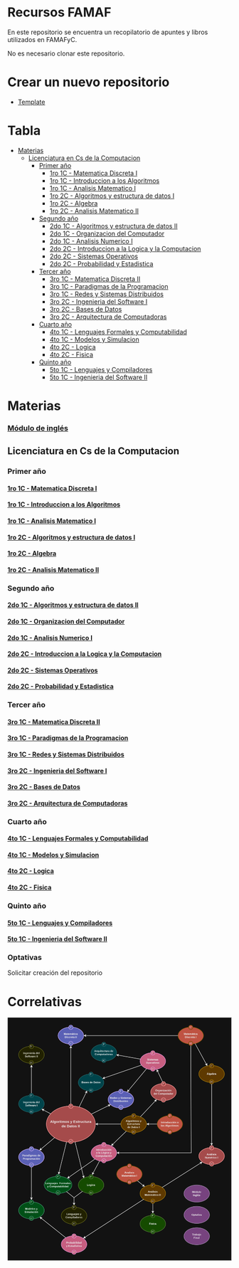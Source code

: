 # Recursos FAMAF

En este repositorio se encuentra un recopilatorio de apuntes y libros utilizados en FAMAFyC.

No es necesario clonar este repositorio.

# Crear un nuevo repositorio

- [Template](https://github.com/FAMAF-resources/Template-repository)

# Tabla

- [Materias](#materias)
  - [Licenciatura en Cs de la Computacion](#licenciatura-en-cs-de-la-computacion)
    - [Primer año](#primer-año)
      - [1ro 1C - Matematica Discreta I](#1ro-1c---matematica-discreta-i)
      - [1ro 1C - Introduccion a los Algoritmos](#1ro-1c---introduccion-a-los-algoritmos)
      - [1ro 1C - Analisis Matematico I](#1ro-1c---analisis-matematico-i)
      - [1ro 2C - Algoritmos y estructura de datos I](#1ro-2c---algoritmos-y-estructura-de-datos-i)
      - [1ro 2C - Algebra](#1ro-2c---algebra)
      - [1ro 2C - Analisis Matematico II](#1ro-2c---analisis-matematico-ii)
    - [Segundo año](#segundo-año)
      - [2do 1C - Algoritmos y estructura de datos II](#2do-1c---algoritmos-y-estructura-de-datos-ii)
      - [2do 1C - Organizacion del Computador](#2do-1c---organizacion-del-computador)
      - [2do 1C - Analisis Numerico I](#2do-1c---analisis-numerico-i)
      - [2do 2C - Introduccion a la Logica y la Computacion](#2do-2c---introduccion-a-la-logica-y-la-computacion)
      - [2do 2C - Sistemas Operativos](#2do-2c---sistemas-operativos)
      - [2do 2C - Probabilidad y Estadistica](#2do-2c---probabilidad-y-estadistica)
    - [Tercer año](#tercer-año)
      - [3ro 1C - Matematica Discreta II](#3ro-1c---matematica-discreta-ii)
      - [3ro 1C - Paradigmas de la Programacion](#3ro-1c---paradigmas-de-la-programacion)
      - [3ro 1C - Redes y Sistemas Distribuidos](#3ro-1c---redes-y-sistemas-distribuidos)
      - [3ro 2C - Ingenieria del Software I](#3ro-2c---ingenieria-del-software-i)
      - [3ro 2C - Bases de Datos](#3ro-2c---bases-de-datos)
      - [3ro 2C - Arquitectura de Computadoras](#3ro-2c---arquitectura-de-computadoras)
    - [Cuarto año](#cuarto-año)
      - [4to 1C - Lenguajes Formales y Computabilidad](#4to-1c---lenguajes-formales-y-computabilidad)
      - [4to 1C - Modelos y Simulacion](#4to-1c---modelos-y-simulacion)
      - [4to 2C - Logica](#4to-2c---logica)
      - [4to 2C - Fisica](#4to-2c---fisica)
    - [Quinto año](#quinto-año)
      - [5to 1C - Lenguajes y Compiladores](#5to-1c---lenguajes-y-compiladores)
      - [5to 1C - Ingenieria del Software II](#5to-1c---ingenieria-del-software-ii)

# Materias
<!-- #### [Ingreso]() -->
### [Módulo de inglés](https://github.com/FAMAF-resources/Modulo_de_ingles-FAMAF)

## Licenciatura en Cs de la Computacion

### Primer año

#### [1ro 1C - Matematica Discreta I](https://github.com/FAMAF-resources/Matematica_Discreta_I-FAMAF)
#### [1ro 1C - Introduccion a los Algoritmos](https://github.com/FAMAF-resources/1ro_1C-Introduccion_a_los_Algoritmos-FAMAF)
#### [1ro 1C - Analisis Matematico I](https://github.com/FAMAF-resources/Analisis_Matematico_I-FAMAF)

#### [1ro 2C - Algoritmos y estructura de datos I](https://github.com/FAMAF-resources/Algoritmos_y_estructura_de_datos_I-FAMAF)
#### [1ro 2C - Algebra](https://github.com/FAMAF-resources/)
#### [1ro 2C - Analisis Matematico II](https://github.com/FAMAF-resources/Analisis_Matematico_II-FAMAF)

### Segundo año

#### [2do 1C - Algoritmos y estructura de datos II](https://github.com/FAMAF-resources/Algoritmos_y_estructura_de_datos_II-FAMAF)
#### [2do 1C - Organizacion del Computador](https://github.com/FAMAF-resources/2do_1C-Organizacion_del_Computador-FAMAF)
#### [2do 1C - Analisis Numerico I](https://github.com/FAMAF-resources/2do_1C-Analisis_Numerico_I-FAMAF)

#### [2do 2C - Introduccion a la Logica y la Computacion](https://github.com/FAMAF-resources/2_2C-Introduccion_a_la_Logica_y_la_computacion-FAMAF)
#### [2do 2C - Sistemas Operativos](https://github.com/FAMAF-resources/2do_2C-Sistemas_Operativos-FAMAF)
#### [2do 2C - Probabilidad y Estadistica](https://github.com/FAMAF-resources/2do_2C-Probabilidad_y_Estadistica-FAMAF)

### Tercer año

#### [3ro 1C - Matematica Discreta II](https://github.com/FAMAF-resources/3ro_1C-Matematica_Discreta_II-FAMAF)
#### [3ro 1C - Paradigmas de la Programacion](https://github.com/FAMAF-resources/3ro_1C-Paradigmas_de_la_Programacion-FAMAF)
#### [3ro 1C - Redes y Sistemas Distribuidos](https://github.com/FAMAF-resources/3ro_1C-Redes_y_Sistemas_Distribuidos-FAMAF)

#### [3ro 2C - Ingenieria del Software I](https://github.com/FAMAF-resources/3ro_2C-Ingenieria_del_Software_I-FAMAF)
#### [3ro 2C - Bases de Datos](https://github.com/FAMAF-resources/3ro_2C-Bases_de_Datos-FAMAF)
#### [3ro 2C - Arquitectura de Computadoras](https://github.com/FAMAF-resources/3ro_2C-Arquitectura_de_Computadoras-FAMAF)

### Cuarto año

#### [4to 1C - Lenguajes Formales y Computabilidad](https://github.com/FAMAF-resources/4to_1C-LenguajesFormales_y_Computabilidad-FAMAF)
#### [4to 1C - Modelos y Simulacion](https://github.com/FAMAF-resources/4to_1C-Modelos_y_Simulacion-FAMAF)

#### [4to 2C - Logica](https://github.com/FAMAF-resources/4to_2C-Logica-FAMAF)
#### [4to 2C - Fisica](https://github.com/FAMAF-resources/4to_2C-Fisica-FAMAF)

### Quinto año

#### [5to 1C - Lenguajes y Compiladores](https://github.com/FAMAF-resources/5to_1C-Lenguajes_y_Compiladores-FAMAF)
#### [5to 1C - Ingenieria del Software II](https://github.com/FAMAF-resources/5to_1C-Ingenieria_del_Software_II-FAMAF)

### Optativas

Solicitar creación del repositorio

# Correlativas

![Grafo de Correlativas](./images/Correlativas%20de%20Famaf.png)